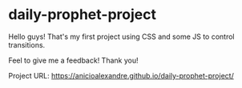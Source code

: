 # daily-prophet-project

Hello guys! That's my first project using CSS and some JS to control transitions.

Feel to give me a feedback!
Thank you!

Project URL: https://anicioalexandre.github.io/daily-prophet-project/
